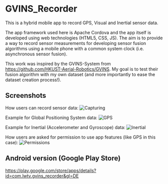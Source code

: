 # GVINS_Recorder
This is a hybrid mobile app to record GPS, Visual and Inertial sensor data.

The app framework used here is Apache Cordova and the app itself is developed using web technologies (HTML5, CSS, JS). The aim is to provide a way to record sensor measurements for developing sensor fusion algorithms using a mobile phone with a common system clock (i.e. asynchronous sensor fusion).

This work was inspired by the GVINS-System from https://github.com/HKUST-Aerial-Robotics/GVINS. My goal is to test their fusion algorithm with my own dataset (and more importantly to ease the dataset creation process!).

## Screenshots

How users can record sensor data:
![Capturing](https://github.com/GSORF/GVINS_Recorder/tree/main/www/images/gvins_recorder_capturing.jpg?raw=true)

Example for Global Positioning System data:
![GPS](https://github.com/GSORF/GVINS_Recorder/tree/main/www/images/gvins_recorder_gps_data.jpg?raw=true)

Example for Inertial (Accelerometer and Gyroscope) data:
![Inertial](https://github.com/GSORF/GVINS_Recorder/tree/main/www/images/gvins_recorder_inertial.jpg?raw=true)

How users are asked for permission to use app features (like GPS in this case):
![Permissions](https://github.com/GSORF/GVINS_Recorder/tree/main/www/images/gvins_recorder_gps_permission.jpg?raw=true)


## Android version (Google Play Store)
https://play.google.com/store/apps/details?id=com.lwtv.gvins_recorder&gl=DE

